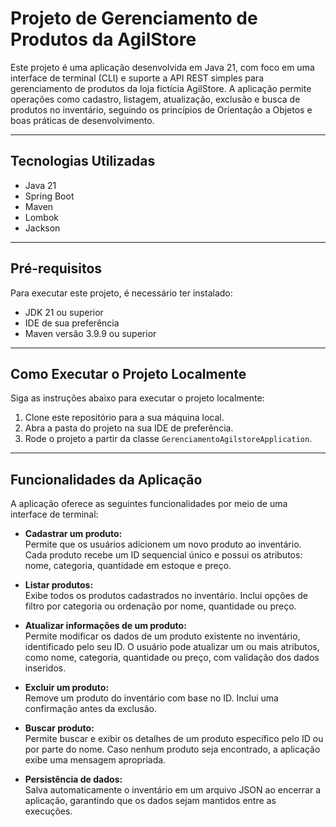 
# **Projeto de Gerenciamento de Produtos da AgilStore**

Este projeto é uma aplicação desenvolvida em Java 21, com foco em uma interface de terminal (CLI) e suporte a API REST simples para gerenciamento de produtos da loja fictícia AgilStore. A aplicação permite operações como cadastro, listagem, atualização, exclusão e busca de produtos no inventário, seguindo os princípios de Orientação a Objetos e boas práticas de desenvolvimento.

---

## **Tecnologias Utilizadas**

- Java 21
- Spring Boot
- Maven  
- Lombok  
- Jackson  

---

## **Pré-requisitos**

Para executar este projeto, é necessário ter instalado:  

- JDK 21 ou superior  
- IDE de sua preferência
- Maven versão 3.9.9 ou superior

---

## **Como Executar o Projeto Localmente**

Siga as instruções abaixo para executar o projeto localmente:

1. Clone este repositório para a sua máquina local.  
2. Abra a pasta do projeto na sua IDE de preferência.  
3. Rode o projeto a partir da classe `GerenciamentoAgilstoreApplication`.  

---

## **Funcionalidades da Aplicação**

A aplicação oferece as seguintes funcionalidades por meio de uma interface de terminal:

- **Cadastrar um produto:**  
  Permite que os usuários adicionem um novo produto ao inventário. Cada produto recebe um ID sequencial único e possui os atributos: nome, categoria, quantidade em estoque e preço.  

- **Listar produtos:**  
  Exibe todos os produtos cadastrados no inventário. Inclui opções de filtro por categoria ou ordenação por nome, quantidade ou preço.  

- **Atualizar informações de um produto:**  
  Permite modificar os dados de um produto existente no inventário, identificado pelo seu ID. O usuário pode atualizar um ou mais atributos, como nome, categoria, quantidade ou preço, com validação dos dados inseridos.  

- **Excluir um produto:**  
  Remove um produto do inventário com base no ID. Inclui uma confirmação antes da exclusão.  

- **Buscar produto:**  
  Permite buscar e exibir os detalhes de um produto específico pelo ID ou por parte do nome. Caso nenhum produto seja encontrado, a aplicação exibe uma mensagem apropriada.  

- **Persistência de dados:**  
  Salva automaticamente o inventário em um arquivo JSON ao encerrar a aplicação, garantindo que os dados sejam mantidos entre as execuções.  
